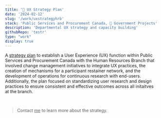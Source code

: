 ```yaml
---
title: '🍁 UX Strategy Plan'
date: '2024-02-12'
slug: '/work/uxstrategyhrb'
stack: 'Public Services and Procurement Canada, 🍁 Government Projects'
description: 'Departmental UX strategy and capacity building'
githubRepo: 'testr'
type: "work"  
display: true
---
```


A [strategy plan](https://www.canada.ca/en/public-services-procurement/corporate/transparency/departmental-plan/2024-2025-plan/at-glance.html) to establish a User Experience (UX) function within Public Services and Procurement Canada with the Human Resources Branch that involved change management initiatives to integrate UX practices, the creation of mechanisms for a participant restainer network, and the development of operations for continuous research with end-users. Additionally, the plan focused on standardizing user research and design practices to ensure consistent and effective outcomes across all initaitves at the branch.

<br/>

> Contact <a href="mailto:jude@judepark.com" style="color: var(--font-color-muted);;">me</a> to learn more about the strategy.